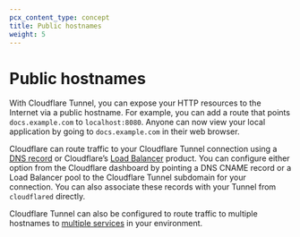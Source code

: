 ```yaml
---
pcx_content_type: concept
title: Public hostnames
weight: 5
---
```


# Public hostnames

With Cloudflare Tunnel, you can expose your HTTP resources to the Internet via a public hostname. For example, you can add a route that points `docs.example.com` to `localhost:8080`. Anyone can now view your local application by going to `docs.example.com` in their web browser.

Cloudflare can route traffic to your Cloudflare Tunnel connection using a [DNS record](/cloudflare-one/connections/connect-apps/routing-to-tunnel/dns/) or Cloudflare’s [Load Balancer](/cloudflare-one/connections/connect-apps/routing-to-tunnel/lb/) product. You can configure either option from the Cloudflare dashboard by pointing a DNS CNAME record or a Load Balancer pool to the Cloudflare Tunnel subdomain for your connection. You can also associate these records with your Tunnel from `cloudflared` directly.

Cloudflare Tunnel can also be configured to route traffic to multiple hostnames to [multiple services](/cloudflare-one/connections/connect-apps/install-and-setup/tunnel-guide/local/local-management/ingress/) in your environment.
